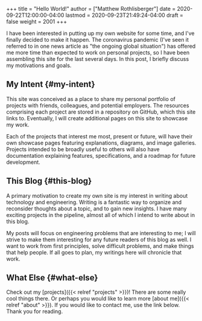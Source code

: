 +++
title = "Hello World!"
author = ["Matthew Rothlisberger"]
date = 2020-09-22T12:00:00-04:00
lastmod = 2020-09-23T21:49:24-04:00
draft = false
weight = 2001
+++

I have been interested in putting up my own website for some time, and
I've finally decided to make it happen. The coronavirus pandemic (I've
seen it referred to in one news article as "the ongoing global
situation") has offered me more time than expected to work on personal
projects, so I have been assembling this site for the last several
days. In this post, I briefly discuss my motivations and goals.
<!--more-->


## My Intent {#my-intent}

This site was conceived as a place to share my personal portfolio of
projects with friends, colleagues, and potential employers. The
resources comprising each project are stored in a repository on
GitHub, which this site links to. Eventually, I will create additional
pages on this site to showcase my work.

Each of the projects that interest me most, present or future, will
have their own showcase pages featuring explanations, diagrams, and
image galleries. Projects intended to be broadly useful to others will
also have documentation explaining features, specifications, and a
roadmap for future development.


## This Blog {#this-blog}

A primary motivation to create my own site is my interest in writing
about technology and engineering. Writing is a fantastic way to
organize and reconsider thoughts about a topic, and to gain new
insights. I have many exciting projects in the pipeline, almost all of
which I intend to write about in this blog.

My posts will focus on engineering problems that are interesting to
me; I will strive to make them interesting for any future readers of
this blog as well. I want to work from first principles, solve
difficult problems, and make things that help people. If all goes to
plan, my writings here will chronicle that work.


## What Else {#what-else}

Check out my [projects]({{< relref "projects" >}})! There are some really cool
things there. Or perhaps you would like to learn more [about
me]({{< relref "about" >}}). If you would like to contact me, use the link below. Thank you
for reading.
